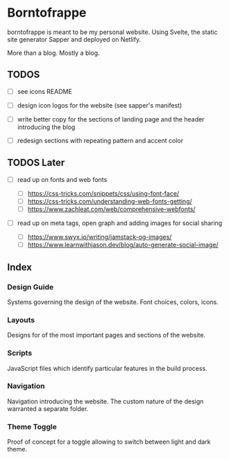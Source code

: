 # Borntofrappe

borntofrappe is meant to be my personal website. Using Svelte, the static site generator Sapper and deployed on Netlify.

More than a blog. Mostly a blog.

## TODOS

- [ ] see icons README

- [ ] design icon logos for the website (see sapper's manifest)

- [ ] write better copy for the sections of landing page and the header introducing the blog

- [ ] redesign sections with repeating pattern and accent color

## TODOS Later

- [ ] read up on fonts and web fonts

  - [ ] https://css-tricks.com/snippets/css/using-font-face/
  - [ ] https://css-tricks.com/understanding-web-fonts-getting/
  - [ ] https://www.zachleat.com/web/comprehensive-webfonts/

- [ ] read up on meta tags, open graph and adding images for social sharing

  - [ ] https://www.swyx.io/writing/jamstack-og-images/
  - [ ] https://www.learnwithjason.dev/blog/auto-generate-social-image/

## Index

### Design Guide

Systems governing the design of the website. Font choices, colors, icons.

### Layouts

Designs for of the most important pages and sections of the website.

### Scripts

JavaScript files which identify particular features in the build process.

### Navigation

Navigation introducing the website. The custom nature of the design warranted a separate folder.

### Theme Toggle

Proof of concept for a toggle allowing to switch between light and dark theme.
